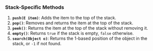 ### Stack-Specific Methods

1. **`push(E item)`**: Adds the item to the top of the stack.
2. **`pop()`**: Removes and returns the item at the top of the stack.
3. **`peek()`**: Returns the item at the top of the stack without removing it.
4. **`empty()`**: Returns `true` if the stack is empty, `false` otherwise.
5. **`search(Object o)`**: Returns the 1-based position of the object in the stack, or `-1` if not found.